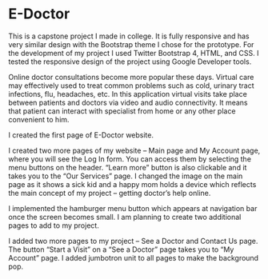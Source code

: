 # E-Doctor
This is a capstone project I made in college.
It is fully responsive and has very similar design with the Bootstrap theme I chose for the prototype. 
For the development of my project I used Twitter Bootstrap 4, HTML, and CSS.
I tested the responsive design of the project using Google Developer tools.

Online doctor consultations become more popular these days. Virtual care may effectively used to treat common problems such as cold, urinary tract infections, flu, headaches, etc. In this application virtual visits take place between patients and doctors via video and audio connectivity. It means that patient can interact with specialist from home or any other place convenient to him. 

I created the first page of E-Doctor website. 

I created two more pages of my website – Main page and My Account page, where you will see the Log In form. You can access them by selecting the menu buttons on the header. “Learn more” button is also clickable and it takes you to the “Our Services” page.
I changed the image on the main page as it shows a sick kid and a happy mom holds a device which reflects the main concept of my project – getting doctor’s help online. 

I implemented the hamburger menu button which appears at navigation bar once the screen becomes small. 
I am planning to create two additional pages to add to my project. 

I added two more pages to my project – See a Doctor and Contact Us page. The button “Start a Visit” on a “See a Doctor” page takes you to “My Account” page. 
I added jumbotron unit to all pages to make the background pop. 



